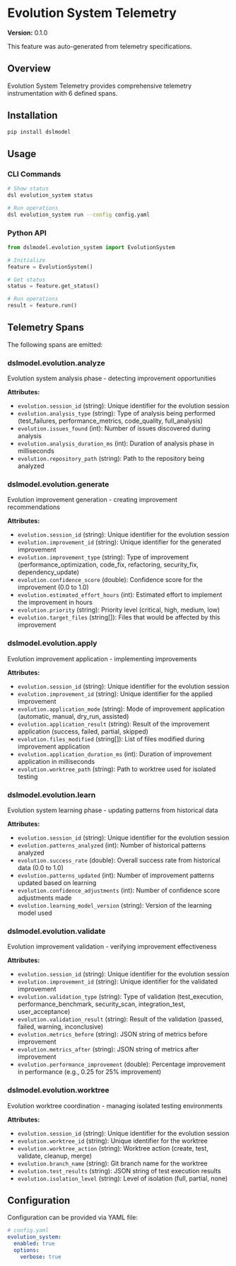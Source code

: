 # Evolution System Telemetry

**Version:** 0.1.0

This feature was auto-generated from telemetry specifications.

## Overview

Evolution System Telemetry provides comprehensive telemetry instrumentation with 6 defined spans.

## Installation

```bash
pip install dslmodel
```

## Usage

### CLI Commands

```bash
# Show status
dsl evolution_system status

# Run operations
dsl evolution_system run --config config.yaml
```

### Python API

```python
from dslmodel.evolution_system import EvolutionSystem

# Initialize
feature = EvolutionSystem()

# Get status
status = feature.get_status()

# Run operations
result = feature.run()
```

## Telemetry Spans

The following spans are emitted:


### dslmodel.evolution.analyze

Evolution system analysis phase - detecting improvement opportunities

**Attributes:**
  - `evolution.session_id` (string): Unique identifier for the evolution session
  - `evolution.analysis_type` (string): Type of analysis being performed (test_failures, performance_metrics, code_quality, full_analysis)
  - `evolution.issues_found` (int): Number of issues discovered during analysis
  - `evolution.analysis_duration_ms` (int): Duration of analysis phase in milliseconds
  - `evolution.repository_path` (string): Path to the repository being analyzed

### dslmodel.evolution.generate

Evolution improvement generation - creating improvement recommendations

**Attributes:**
  - `evolution.session_id` (string): Unique identifier for the evolution session
  - `evolution.improvement_id` (string): Unique identifier for the generated improvement
  - `evolution.improvement_type` (string): Type of improvement (performance_optimization, code_fix, refactoring, security_fix, dependency_update)
  - `evolution.confidence_score` (double): Confidence score for the improvement (0.0 to 1.0)
  - `evolution.estimated_effort_hours` (int): Estimated effort to implement the improvement in hours
  - `evolution.priority` (string): Priority level (critical, high, medium, low)
  - `evolution.target_files` (string[]): Files that would be affected by this improvement

### dslmodel.evolution.apply

Evolution improvement application - implementing improvements

**Attributes:**
  - `evolution.session_id` (string): Unique identifier for the evolution session
  - `evolution.improvement_id` (string): Unique identifier for the applied improvement
  - `evolution.application_mode` (string): Mode of improvement application (automatic, manual, dry_run, assisted)
  - `evolution.application_result` (string): Result of the improvement application (success, failed, partial, skipped)
  - `evolution.files_modified` (string[]): List of files modified during improvement application
  - `evolution.application_duration_ms` (int): Duration of improvement application in milliseconds
  - `evolution.worktree_path` (string): Path to worktree used for isolated testing

### dslmodel.evolution.learn

Evolution system learning phase - updating patterns from historical data

**Attributes:**
  - `evolution.session_id` (string): Unique identifier for the evolution session
  - `evolution.patterns_analyzed` (int): Number of historical patterns analyzed
  - `evolution.success_rate` (double): Overall success rate from historical data (0.0 to 1.0)
  - `evolution.patterns_updated` (int): Number of improvement patterns updated based on learning
  - `evolution.confidence_adjustments` (int): Number of confidence score adjustments made
  - `evolution.learning_model_version` (string): Version of the learning model used

### dslmodel.evolution.validate

Evolution improvement validation - verifying improvement effectiveness

**Attributes:**
  - `evolution.session_id` (string): Unique identifier for the evolution session
  - `evolution.improvement_id` (string): Unique identifier for the validated improvement
  - `evolution.validation_type` (string): Type of validation (test_execution, performance_benchmark, security_scan, integration_test, user_acceptance)
  - `evolution.validation_result` (string): Result of the validation (passed, failed, warning, inconclusive)
  - `evolution.metrics_before` (string): JSON string of metrics before improvement
  - `evolution.metrics_after` (string): JSON string of metrics after improvement
  - `evolution.performance_improvement` (double): Percentage improvement in performance (e.g., 0.25 for 25% improvement)

### dslmodel.evolution.worktree

Evolution worktree coordination - managing isolated testing environments

**Attributes:**
  - `evolution.session_id` (string): Unique identifier for the evolution session
  - `evolution.worktree_id` (string): Unique identifier for the worktree
  - `evolution.worktree_action` (string): Worktree action (create, test, validate, cleanup, merge)
  - `evolution.branch_name` (string): Git branch name for the worktree
  - `evolution.test_results` (string): JSON string of test execution results
  - `evolution.isolation_level` (string): Level of isolation (full, partial, none)


## Configuration

Configuration can be provided via YAML file:

```yaml
# config.yaml
evolution_system:
  enabled: true
  options:
    verbose: true
```
